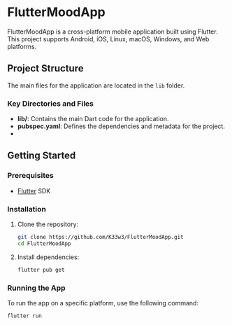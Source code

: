 # FlutterMoodApp

FlutterMoodApp is a cross-platform mobile application built using Flutter. This project supports Android, iOS, Linux, macOS, Windows, and Web platforms.

## Project Structure

The main files for the application are located in the `lib` folder.

### Key Directories and Files

- **lib/**: Contains the main Dart code for the application.
- **pubspec.yaml**: Defines the dependencies and metadata for the project.
- 
## Getting Started

### Prerequisites

- [Flutter](https://flutter.dev/docs/get-started/install) SDK

### Installation

1. Clone the repository:
    ```sh
    git clone https://github.com/K33w3/FlutterMoodApp.git
    cd FlutterMoodApp
    ```

2. Install dependencies:
    ```sh
    flutter pub get
    ```

### Running the App

To run the app on a specific platform, use the following command:

```sh
flutter run
```
